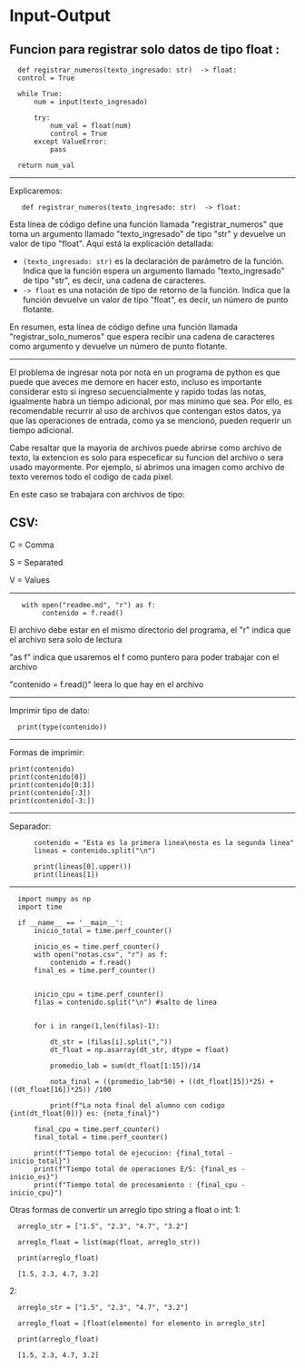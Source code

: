 # Input-Output


## Funcion para registrar solo datos de tipo float : 

      def registrar_numeros(texto_ingresado: str)  -> float:
      control = True

      while True:
          num = input(texto_ingresado)

          try:
              num_val = float(num)
              control = True
          except ValueError:
              pass

      return num_val
      
      
  ---------------
 Explicaremos: 
 
       def registrar_numeros(texto_ingresado: str)  -> float:
 
 Esta línea de código define una función llamada "registrar_numeros" que toma un argumento llamado "texto_ingresado" de tipo "str" y devuelve un valor de tipo "float". Aquí está la explicación detallada:

- `(texto_ingresado: str)` es la declaración de parámetro de la función. Indica que la función espera un argumento llamado "texto_ingresado" de tipo "str", es decir, una cadena de caracteres.
- `-> float` es una notación de tipo de retorno de la función. Indica que la función devuelve un valor de tipo "float", es decir, un número de punto flotante.

En resumen, esta línea de código define una función llamada "registrar_solo_numeros" que espera recibir una cadena de caracteres como argumento y devuelve un número de punto flotante.

-----------------
El problema de ingresar nota por nota en un programa de python es que puede que aveces me demore en hacer esto, incluso es importante considerar esto si ingreso secuencialmente y rapido todas las notas, igualmente habra un tiempo adicional, por mas minimo que sea. Por ello, es recomendable recurrir al uso de archivos que contengan estos datos, ya que las operaciones de entrada, como ya se mencionó, pueden requerir un tiempo adicional.

Cabe resaltar que la mayoria de archivos puede abrirse como archivo de texto, la extencion es solo para especeficar su funcion del archivo o sera usado mayormente. Por ejemplo, si abrimos una imagen como archivo de texto veremos todo el codigo de cada pixel.

En este caso se trabajara con archivos de tipo:

## CSV:
C = Comma

S = Separated

V = Values

--------------

       with open("readme.md", "r") as f:
            contenido = f.read()
      

El archivo debe estar en el mismo directorio del programa, el "r" indica que el archivo sera solo de lectura

"as f" indica que usaremos el f como puntero para poder trabajar con el archivo

"contenido = f.read()"   leera lo que hay en el archivo 

----

Imprimir tipo de dato:

      print(type(contenido))
      
 --------
 Formas de imprimir:
 
    print(contenido)
    print(contenido[0])
    print(contenido[0:3])
    print(contenido[:3])
    print(contenido[-3:])
    
    
 ----------
 Separador: 
 
 
          contenido = "Esta es la primera linea\nesta es la segunda linea"
          lineas = contenido.split("\n")
          
          print(lineas[0].upper())
          print(lineas[1])
    
    
    
    
    
    
 -----------------------
 
 
      import numpy as np
      import time

      if __name__ == '__main__':
          inicio_total = time.perf_counter()

          inicio_es = time.perf_counter()
          with open("notas.csv", "r") as f:
              contenido = f.read()
          final_es = time.perf_counter()


          inicio_cpu = time.perf_counter()
          filas = contenido.split("\n") #salto de linea


          for i in range(1,len(filas)-1):

              dt_str = (filas[i].split(","))
              dt_float = np.asarray(dt_str, dtype = float)

              promedio_lab = sum(dt_float[1:15])/14

              nota_final = ((promedio_lab*50) + ((dt_float[15])*25) + ((dt_float[16])*25)) /100

              print(f"La nota final del alumno con codigo {int(dt_float[0])} es: {nota_final}")

          final_cpu = time.perf_counter()
          final_total = time.perf_counter()

          print(f"Tiempo total de ejecucion: {final_total - inicio_total}")
          print(f"Tiempo total de operaciones E/S: {final_es - inicio_es}")
          print(f"Tiempo total de procesamiento : {final_cpu - inicio_cpu}")
          
          
 Otras formas de convertir un arreglo tipo string a float o int: 
 1:
 
      arreglo_str = ["1.5", "2.3", "4.7", "3.2"]

      arreglo_float = list(map(float, arreglo_str))

      print(arreglo_float)
      
      [1.5, 2.3, 4.7, 3.2]
      
      
  2:
  
      arreglo_str = ["1.5", "2.3", "4.7", "3.2"]

      arreglo_float = [float(elemento) for elemento in arreglo_str]

      print(arreglo_float)
      
      [1.5, 2.3, 4.7, 3.2]



 
 
 


